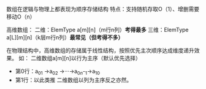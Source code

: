 


数组在逻辑与物理上都表现为顺序存储结构
特点：支持随机存取O（1）、增删需要移动O（n）

高维数组：
二维：ElemType a[m][n]（m行n列）**考得最多**
三维：ElemType a[L][m][n]（k层m行n列）**最常见（但考得不多）**

在物理结构中，高维数组的存储属于线性结构，按照优先主次顺序达成维度递升效果。
如：
二维数组a[m][n]以行为主序（默认优先选择）
- 第0行：a$_0$$_1$  ->a$_0$$_2$ ->···->a$_0$$_n$-$_1$->a$_1$$_0$
- 第1行：以此类推
二维数组以列为主序反之亦然。



<!--stackedit_data:
eyJoaXN0b3J5IjpbLTQ0NzA2ODQ1OSwtMTU5MjY4MzQ3MV19
-->